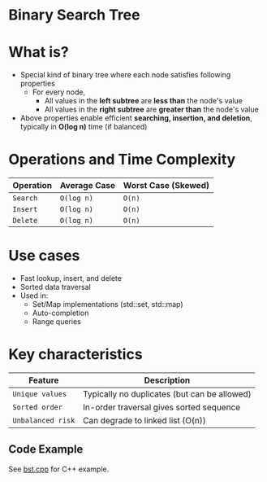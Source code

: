 Binary Search Tree
=

# What is?
- Special kind of binary tree where each node satisfies following properties
    - For every node, 
        - All values in the **left subtree** are **less than** the node's value
        - All values in the **right subtree** are **greater than** the node's value
- Above properties enable efficient **searching, insertion, and deletion**, typically in **O(log n)** time (if balanced)

# Operations and Time Complexity
| Operation | Average Case | Worst Case (Skewed) |
| --------- | ------------ | ------------------- |
| `Search`    | `O(log n)`     | `O(n)`                |
| `Insert`    | `O(log n)`     | `O(n)`                |
| `Delete`    | `O(log n)`     | `O(n)`                |

# Use cases
- Fast lookup, insert, and delete
- Sorted data traversal
- Used in:
    - Set/Map implementations (std::set, std::map)
    - Auto-completion
    - Range queries

# Key characteristics
| Feature         | Description                                  |
| --------------- | -------------------------------------------- |
| `Unique values`   | Typically no duplicates (but can be allowed) |
| `Sorted order`    | In-order traversal gives sorted sequence     |
| `Unbalanced risk` | Can degrade to linked list (O(n))            |



## Code Example
See [bst.cpp](bst.cpp) for C++ example.


